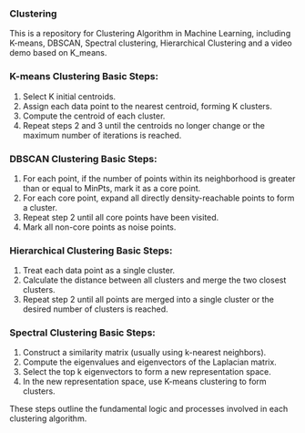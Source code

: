 ### Clustering
This is a repository for Clustering Algorithm in Machine Learning, including K-means, DBSCAN, Spectral clustering, Hierarchical Clustering and a video demo based on K_means.

### K-means Clustering Basic Steps:

1. Select K initial centroids.
2. Assign each data point to the nearest centroid, forming K clusters.
3. Compute the centroid of each cluster.
4. Repeat steps 2 and 3 until the centroids no longer change or the maximum number of iterations is reached.

### DBSCAN Clustering Basic Steps:

1. For each point, if the number of points within its neighborhood is greater than or equal to MinPts, mark it as a core point.
2. For each core point, expand all directly density-reachable points to form a cluster.
3. Repeat step 2 until all core points have been visited.
4. Mark all non-core points as noise points.

### Hierarchical Clustering Basic Steps:

1. Treat each data point as a single cluster.
2. Calculate the distance between all clusters and merge the two closest clusters.
3. Repeat step 2 until all points are merged into a single cluster or the desired number of clusters is reached.

### Spectral Clustering Basic Steps:

1. Construct a similarity matrix (usually using k-nearest neighbors).
2. Compute the eigenvalues and eigenvectors of the Laplacian matrix.
3. Select the top k eigenvectors to form a new representation space.
4. In the new representation space, use K-means clustering to form clusters.

These steps outline the fundamental logic and processes involved in each clustering algorithm.
